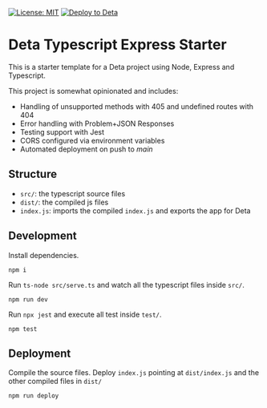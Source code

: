 [![License: MIT](https://img.shields.io/badge/License-MIT-yellow.svg)](https://opensource.org/licenses/MIT) [![Deploy to Deta](https://github.com/CubPack-org/deta-typescript-express-starter/actions/workflows/deploy.yml/badge.svg)](https://github.com/CubPack-org/deta-typescript-express-starter/actions/workflows/deploy.yml)

# Deta Typescript Express Starter

This is a starter template for a Deta project using Node, Express and Typescript.

This project is somewhat opinionated and includes:

 - Handling of unsupported methods with 405 and undefined routes with 404
 - Error handling with Problem+JSON Responses
 - Testing support with Jest
 - CORS configured via environment variables
 - Automated deployment on push to _main_

## Structure

- `src/`: the typescript source files
- `dist/`: the compiled js files
- `index.js`: imports the compiled `index.js` and exports the app for Deta

## Development

Install dependencies.

```
npm i
```

Run `ts-node src/serve.ts` and watch all the typescript files inside `src/`.

```
npm run dev
```

Run `npx jest` and execute all test inside `test/`.

```
npm test
```

## Deployment

Compile the source files. Deploy `index.js` pointing at `dist/index.js` and the other compiled files in `dist/`

```
npm run deploy
```
